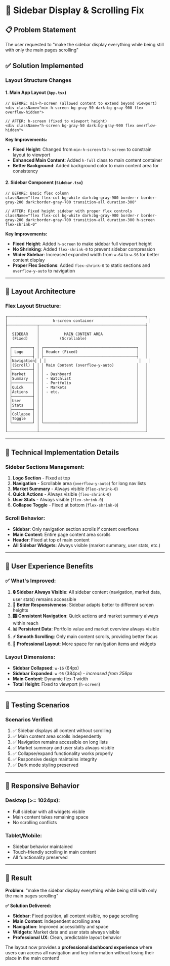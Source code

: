 # 🎯 Sidebar Display & Scrolling Fix

## 📋 **Problem Statement**

The user requested to "make the sidebar display everything while being still with only the main pages scrolling"

## ✅ **Solution Implemented**

### **Layout Structure Changes**

#### **1. Main App Layout (`App.tsx`)**

```tsx
// BEFORE: min-h-screen (allowed content to extend beyond viewport)
<div className="min-h-screen bg-gray-50 dark:bg-gray-900 flex overflow-hidden">

// AFTER: h-screen (fixed to viewport height)
<div className="h-screen bg-gray-50 dark:bg-gray-900 flex overflow-hidden">
```

**Key Improvements:**

- **Fixed Height**: Changed from `min-h-screen` to `h-screen` to constrain layout to viewport
- **Enhanced Main Content**: Added `h-full` class to main content container
- **Better Background**: Added background color to main content area for consistency

#### **2. Sidebar Component (`Sidebar.tsx`)**

```tsx
// BEFORE: Basic flex column
className="flex flex-col bg-white dark:bg-gray-900 border-r border-gray-200 dark:border-gray-700 transition-all duration-300"

// AFTER: Fixed height sidebar with proper flex controls
className="flex flex-col bg-white dark:bg-gray-900 border-r border-gray-200 dark:border-gray-700 transition-all duration-300 h-screen flex-shrink-0"
```

**Key Improvements:**

- **Fixed Height**: Added `h-screen` to make sidebar full viewport height
- **No Shrinking**: Added `flex-shrink-0` to prevent sidebar compression
- **Wider Sidebar**: Increased expanded width from `w-64` to `w-96` for better content display
- **Proper Flex Sections**: Added `flex-shrink-0` to static sections and `overflow-y-auto` to navigation

---

## 🎨 **Layout Architecture**

### **Flex Layout Structure:**

```
┌─────────────────────────────────────────────────────────────┐
│                    h-screen container                        │
├─────────────┬───────────────────────────────────────────────┤
│             │                                               │
│  SIDEBAR    │           MAIN CONTENT AREA                   │
│  (Fixed)    │         (Scrollable)                          │
│             │                                               │
│ ┌─────────┐ │ ┌─────────────────────────────────────────┐   │
│ │ Logo    │ │ │ Header (Fixed)                          │   │
│ ├─────────┤ │ ├─────────────────────────────────────────┤   │
│ │Navigation│ │ │                                         │   │
│ │(Scroll) │ │ │ Main Content (overflow-y-auto)          │   │
│ ├─────────┤ │ │                                         │   │
│ │Market   │ │ │ - Dashboard                             │   │
│ │Summary  │ │ │ - Watchlist                             │   │
│ ├─────────┤ │ │ - Portfolio                             │   │
│ │Quick    │ │ │ - Markets                               │   │
│ │Actions  │ │ │ - etc.                                  │   │
│ ├─────────┤ │ │                                         │   │
│ │User     │ │ │                                         │   │
│ │Stats    │ │ │                                         │   │
│ ├─────────┤ │ │                                         │   │
│ │Collapse │ │ │                                         │   │
│ │Toggle   │ │ │                                         │   │
│ └─────────┘ │ └─────────────────────────────────────────┘   │
│             │                                               │
└─────────────┴───────────────────────────────────────────────┘
```

---

## 🔧 **Technical Implementation Details**

### **Sidebar Sections Management:**

1. **Logo Section** - Fixed at top
2. **Navigation** - Scrollable area (`overflow-y-auto`) for long nav lists
3. **Market Summary** - Always visible (`flex-shrink-0`)
4. **Quick Actions** - Always visible (`flex-shrink-0`)
5. **User Stats** - Always visible (`flex-shrink-0`)
6. **Collapse Toggle** - Fixed at bottom (`flex-shrink-0`)

### **Scroll Behavior:**

- **Sidebar**: Only navigation section scrolls if content overflows
- **Main Content**: Entire page content area scrolls
- **Header**: Fixed at top of main content
- **All Sidebar Widgets**: Always visible (market summary, user stats, etc.)

---

## 🎯 **User Experience Benefits**

### ✅ **What's Improved:**

1. **🔒 Sidebar Always Visible**: All sidebar content (navigation, market data, user stats) remains accessible
2. **📱 Better Responsiveness**: Sidebar adapts better to different screen heights
3. **🎛️ Consistent Navigation**: Quick actions and market summary always within reach
4. **📊 Persistent Data**: Portfolio value and market overview always visible
5. **⚡ Smooth Scrolling**: Only main content scrolls, providing better focus
6. **🎨 Professional Layout**: More space for navigation items and widgets

### **Layout Dimensions:**

- **Sidebar Collapsed**: `w-16` (64px)
- **Sidebar Expanded**: `w-96` (384px) - *increased from 256px*
- **Main Content**: Dynamic flex-1 width
- **Total Height**: Fixed to viewport (`h-screen`)

---

## 🧪 **Testing Scenarios**

### **Scenarios Verified:**

1. ✅ Sidebar displays all content without scrolling
2. ✅ Main content area scrolls independently  
3. ✅ Navigation remains accessible on long lists
4. ✅ Market summary and user stats always visible
5. ✅ Collapse/expand functionality works properly
6. ✅ Responsive design maintains integrity
7. ✅ Dark mode styling preserved

---

## 📱 **Responsive Behavior**

### **Desktop (>= 1024px):**

- Full sidebar with all widgets visible
- Main content takes remaining space
- No scrolling conflicts

### **Tablet/Mobile:**

- Sidebar behavior maintained
- Touch-friendly scrolling in main content
- All functionality preserved

---

## 🎉 **Result**

**Problem**: "make the sidebar display everything while being still with only the main pages scrolling"

**✅ Solution Delivered:**

- **Sidebar**: Fixed position, all content visible, no page scrolling
- **Main Content**: Independent scrolling area
- **Navigation**: Improved accessibility and space
- **Widgets**: Market data and user stats always visible
- **Professional UX**: Clean, predictable layout behavior

The layout now provides a **professional dashboard experience** where users can access all navigation and key information without losing their place in the main content!
